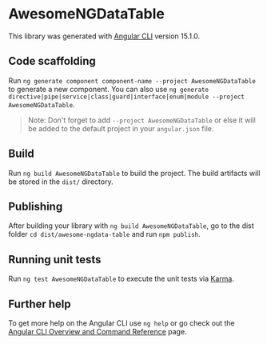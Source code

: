 # AwesomeNGDataTable

This library was generated with [Angular CLI](https://github.com/angular/angular-cli) version 15.1.0.

## Code scaffolding

Run `ng generate component component-name --project AwesomeNGDataTable` to generate a new component. You can also use `ng generate directive|pipe|service|class|guard|interface|enum|module --project AwesomeNGDataTable`.
> Note: Don't forget to add `--project AwesomeNGDataTable` or else it will be added to the default project in your `angular.json` file. 

## Build

Run `ng build AwesomeNGDataTable` to build the project. The build artifacts will be stored in the `dist/` directory.

## Publishing

After building your library with `ng build AwesomeNGDataTable`, go to the dist folder `cd dist/awesome-ngdata-table` and run `npm publish`.

## Running unit tests

Run `ng test AwesomeNGDataTable` to execute the unit tests via [Karma](https://karma-runner.github.io).

## Further help

To get more help on the Angular CLI use `ng help` or go check out the [Angular CLI Overview and Command Reference](https://angular.io/cli) page.

